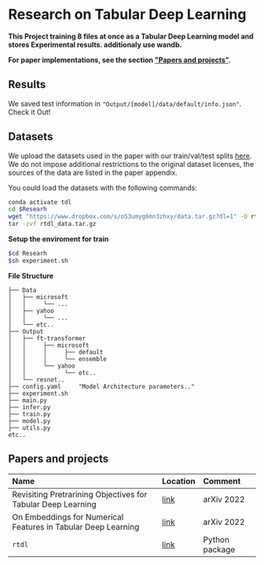 # Research on Tabular Deep Learning

**This Project training 8 files at once as a Tabular Deep Learning model and stores Experimental results. additionaly use wandb.**

**For paper implementations, see the section ["Papers and projects"](#papers-and-projects).**

## Results
We saved test information in `"Output/[model]/data/default/info.json"`. Check it Out!

## Datasets

We upload the datasets used in the paper with our train/val/test splits [here](https://www.dropbox.com/s/cj9ex11u6ri0tdy/tabular-pretrains-data.tar?dl=1). We do not impose additional restrictions to the original dataset licenses, the sources of the data are listed in the paper appendix.

You could load the datasets with the following commands:

``` bash
conda activate tdl
cd $Researh
wget "https://www.dropbox.com/s/o53umyg6mn3zhxy/data.tar.gz?dl=1" -O rtdl_data.tar.gz
tar -zvf rtdl_data.tar.gz
```


**Setup the enviroment for train**

```bash
$cd Researh
$sh experiment.sh 
```

**File Structure**
```
├── Data
│   ├── microsoft
│   │     └── ...
│   ├── yahoo
│   │     └── ...
│   └── etc..
├── Output
│   ├── ft-transformer
│   │     ├── microsoft
│   │     │     ├── default
│   │     │     └── ensemble
│   │     └── yahoo
│   │           └── etc..
│   └── resnet..
├── config.yaml     "Model Architecture parameters.."
├── experiment.sh
├── main.py
├── infer.py
├── train.py
├── model.py
├── utils.py
etc..
``` 

## Papers and projects

| Name                                                          | Location                                                        | Comment        |
| :------------------------------------------------------------ | :-------------------------------------------------------------- | :------------- |
| Revisiting Pretrarining Objectives for Tabular Deep Learning  | [link](https://github.com/puhsu/tabular-dl-pretrain-objectives) | arXiv 2022     |
| On Embeddings for Numerical Features in Tabular Deep Learning | [link](https://github.com/Yura52/tabular-dl-num-embeddings)     | arXiv 2022     |
| `rtdl`                                                        | [link](https://github.com/Yura52/rtdl)                          | Python package |
